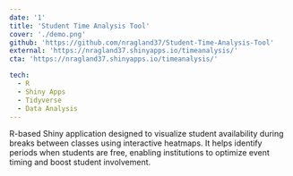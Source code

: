 ```yaml
---
date: '1'
title: 'Student Time Analysis Tool'
cover: './demo.png'
github: 'https://github.com/nragland37/Student-Time-Analysis-Tool'
external: 'https://nragland37.shinyapps.io/timeanalysis/'
cta: 'https://nragland37.shinyapps.io/timeanalysis/'

tech:
  - R
  - Shiny Apps
  - Tidyverse
  - Data Analysis
---
```


R-based Shiny application designed to visualize student availability during breaks between classes using interactive heatmaps. It helps identify periods when students are free, enabling institutions to optimize event timing and boost student involvement.
